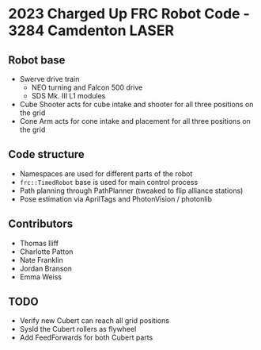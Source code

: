# 2023 Charged Up FRC Robot Code - 3284 Camdenton LASER

## Robot base
* Swerve drive train
    * NEO turning and Falcon 500 drive
    * SDS Mk. III L1 modules
* Cube Shooter acts for cube intake and shooter for all three positions on the grid
* Cone Arm acts for cone intake and placement for all three positions on the grid

## Code structure
* Namespaces are used for different parts of the robot
* `frc::TimedRobot` base is used for main control process
* Path planning through PathPlanner (tweaked to flip alliance stations)
* Pose estimation via AprilTags and PhotonVision / photonlib

## Contributors
* Thomas Iliff
* Charlotte Patton
* Nate Franklin
* Jordan Branson
* Emma Weiss

## TODO
* Verify new Cubert can reach all grid positions
* SysId the Cubert rollers as flywheel
* Add FeedForwards for both Cubert parts
